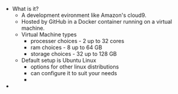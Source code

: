- What is it?
  - A development evironment like Amazon's cloud9.
  - Hosted by GitHub in a Docker container running on a virtual machine.
  - Virtual Machine types
    - processer choices - 2 up to 32 cores
    - ram choices - 8 up to 64 GB
    - storage choices - 32 up to 128 GB
  - Default setup is Ubuntu Linux
    - options for other linux distributions
    - can configure it to suit your needs
    - 
- 
